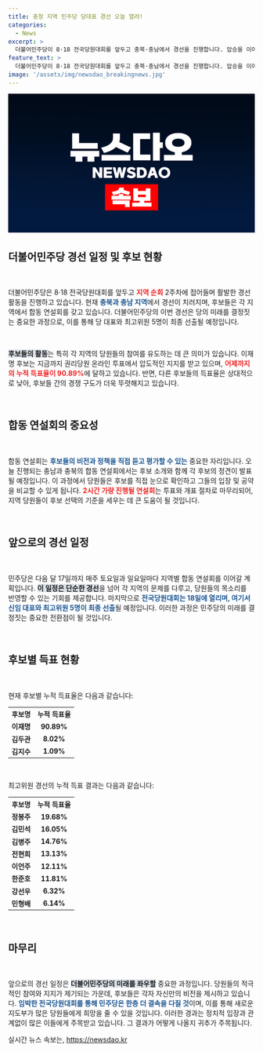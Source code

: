 ```yaml
---
title: 충청 지역 민주당 당대표 경선 오늘 열려!
categories:
  - News
excerpt: >
  더불어민주당이 8·18 전국당원대회를 앞두고 충북·충남에서 경선을 진행합니다. 압승을 이어가는 이재명 후보와 치열한 경쟁을 벌이는 최고위원 후보들의 향후 행보가 주목됩니다.
feature_text: >
  더불어민주당이 8·18 전국당원대회를 앞두고 충북·충남에서 경선을 진행합니다. 압승을 이어가는 이재명 후보와 치열한 경쟁을 벌이는 최고위원 후보들의 향후 행보가 주목됩니다.
image: '/assets/img/newsdao_breakingnews.jpg'
---
```


<p><img src="/assets/img/newsdao_breakingnews.jpg" alt="implanttips 속보" /></p>

<h2 data-ke-size="size26">더불어민주당 경선 일정 및 후보 현황</h2>

<p data-ke-size="size16">&nbsp;</p>

<p>더불어민주당은 8·18 전국당원대회를 앞두고 <b><span style="color: #ee2323;">지역 순회</span></b> 2주차에 접어들며 활발한 경선 활동을 진행하고 있습니다. 현재 <b><span style="color: #1a5490;">충북과 충남 지역</span></b>에서 경선이 치러지며, 후보들은 각 지역에서 합동 연설회를 갖고 있습니다.  더불어민주당의 이번 경선은 당의 미래를 결정짓는 중요한 과정으로, 이를 통해 당 대표와 최고위원 5명이 최종 선출될 예정입니다.</p>

<p data-ke-size="size16">&nbsp;</p>

<p><b><span style="background-color: #21538527;">후보들의 활동</span></b>는 특히 <b></b>각 지역의 당원들의 참여를 유도하는 데 큰 의미가 있습니다. 이재명 후보는 지금까지 권리당원 온라인 투표에서 압도적인 지지를 받고 있으며, <b><span style="color: #ee2323;">어제까지의 누적 득표율이 90.89%</span></b>에 달하고 있습니다. 반면, 다른 후보들의 득표율은 상대적으로 낮아, 후보들 간의 경쟁 구도가 더욱 뚜렷해지고 있습니다.</p>

<p data-ke-size="size16">&nbsp;</p>

<h2 data-ke-size="size26">합동 연설회의 중요성</h2>

<p data-ke-size="size16">&nbsp;</p>

<p>합동 연설회는 <b><span style="color: #1a5490;">후보들의 비전과 정책을 직접 듣고 평가할 수 있는</span></b> 중요한 자리입니다. 오늘 진행되는 충남과 충북의 합동 연설회에서는 후보 소개와 함께 각 후보의 정견이 발표될 예정입니다. 이 과정에서 당원들은 후보를 직접 눈으로 확인하고 그들의 입장 및 공약을 비교할 수 있게 됩니다. <b><span style="color: #ee2323;">2시간 가량 진행될 연설회</span></b>는 투표와 개표 절차로 마무리되어, 지역 당원들이 후보 선택의 기준을 세우는 데 큰 도움이 될 것입니다.</p>

<p data-ke-size="size16">&nbsp;</p>

<h2 data-ke-size="size26">앞으로의 경선 일정</h2>

<p data-ke-size="size16">&nbsp;</p>

<p>민주당은 다음 달 17일까지 매주 토요일과 일요일마다 지역별 합동 연설회를 이어갈 계획입니다. <b><span style="background-color: #21538527;">이 일정은 단순한 경선</span></b>을 넘어 각 지역의 문제를 다루고, 당원들의 목소리를 반영할 수 있는 기회를 제공합니다. 마지막으로 <b><span style="color: #1a5490;">전국당원대회는 18일에 열리며, 여기서 신임 대표와 최고위원 5명이 최종 선출</span></b>될 예정입니다. 이러한 과정은 민주당의 미래를 결정짓는 중요한 전환점이 될 것입니다.</p>

<p data-ke-size="size16">&nbsp;</p>

<h2 data-ke-size="size26">후보별 득표 현황</h2>

<p data-ke-size="size16">&nbsp;</p>

<p>현재 후보별 누적 득표율은 다음과 같습니다:</p>

<table>
  <tr>
    <th style="text-align: center;"><b>후보명</b></th>
    <th style="text-align: center;"><b>누적 득표율</b></th>
  </tr>
  <tr>
    <td style="text-align: center; height: 17px;"><b>이재명</b></td>
    <td style="text-align: center; height: 17px;"><b>90.89%</b></td>
  </tr>
  <tr>
    <td style="text-align: center; height: 17px;"><b>김두관</b></td>
    <td style="text-align: center; height: 17px;"><b>8.02%</b></td>
  </tr>
  <tr>
    <td style="text-align: center; height: 17px;"><b>김지수</b></td>
    <td style="text-align: center; height: 17px;"><b>1.09%</b></td>
  </tr>
</table>

<p data-ke-size="size16">&nbsp;</p>

<p>최고위원 경선의 누적 득표 결과는 다음과 같습니다:</p>

<table>
  <tr>
    <th style="text-align: center;"><b>후보명</b></th>
    <th style="text-align: center;"><b>누적 득표율</b></th>
  </tr>
  <tr>
    <td style="text-align: center; height: 17px;"><b>정봉주</b></td>
    <td style="text-align: center; height: 17px;"><b>19.68%</b></td>
  </tr>
  <tr>
    <td style="text-align: center; height: 17px;"><b>김민석</b></td>
    <td style="text-align: center; height: 17px;"><b>16.05%</b></td>
  </tr>
  <tr>
    <td style="text-align: center; height: 17px;"><b>김병주</b></td>
    <td style="text-align: center; height: 17px;"><b>14.76%</b></td>
  </tr>
  <tr>
    <td style="text-align: center; height: 17px;"><b>전현희</b></td>
    <td style="text-align: center; height: 17px;"><b>13.13%</b></td>
  </tr>
  <tr>
    <td style="text-align: center; height: 17px;"><b>이언주</b></td>
    <td style="text-align: center; height: 17px;"><b>12.11%</b></td>
  </tr>
  <tr>
    <td style="text-align: center; height: 17px;"><b>한준호</b></td>
    <td style="text-align: center; height: 17px;"><b>11.81%</b></td>
  </tr>
  <tr>
    <td style="text-align: center; height: 17px;"><b>강선우</b></td>
    <td style="text-align: center; height: 17px;"><b>6.32%</b></td>
  </tr>
  <tr>
    <td style="text-align: center; height: 17px;"><b>민형배</b></td>
    <td style="text-align: center; height: 17px;"><b>6.14%</b></td>
  </tr>
</table>

<p data-ke-size="size16">&nbsp;</p>

<h2 data-ke-size="size26">마무리</h2>

<p data-ke-size="size16">&nbsp;</p>

<p>앞으로의 경선 일정은 <b><span style="background-color: #21538527;">더불어민주당의 미래를 좌우할</span></b> 중요한 과정입니다. 당원들의 적극적인 참여와 지지가 제기되는 가운데, 후보들은 각자 자신만의 비전을 제시하고 있습니다. <b><span style="color: #1a5490;">임박한 전국당원대회를 통해 민주당은 한층 더 결속을 다질 것</span></b>이며, 이를 통해 새로운 지도부가 많은 당원들에게 희망을 줄 수 있을 것입니다. 이러한 경과는 정치적 입장과 관계없이 많은 이들에게 주목받고 있습니다. 그 결과가 어떻게 나올지 귀추가 주목됩니다.</p>
실시간 뉴스 속보는, <a href="https://newsdao.kr" rel="dofollow">https://newsdao.kr</a>


